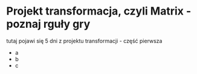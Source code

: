 # Projekt transformacja, czyli Matrix - poznaj rguły gry
 tutaj pojawi się 5 dni z projektu transformacji - część pierwsza
 - a
 - b
 - c
